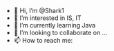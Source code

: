 - 👋 Hi, I’m @Shark1
- 👀 I’m interested in IS, IT
- 🌱 I’m currently learning Java 
- 💞️ I’m looking to collaborate on ...
- 📫 How to reach me:


<!---
Shark1/Shark1 is a ✨ special ✨ repository because its `README.md` (this file) appears on your GitHub profile.
You can click the Preview link to take a look at your changes.
--->
